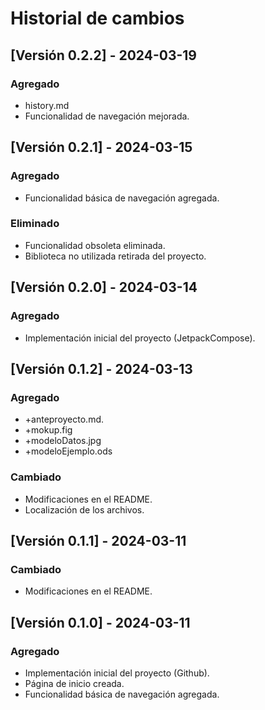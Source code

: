 # Historial de cambios

## [Versión 0.2.2] - 2024-03-19

### Agregado
- history.md
- Funcionalidad de navegación mejorada.


## [Versión 0.2.1] - 2024-03-15

### Agregado
- Funcionalidad básica de navegación agregada.

### Eliminado
- Funcionalidad obsoleta eliminada.
- Biblioteca no utilizada retirada del proyecto.


## [Versión 0.2.0] - 2024-03-14

### Agregado
- Implementación inicial del proyecto (JetpackCompose).


## [Versión 0.1.2] - 2024-03-13

### Agregado
- +anteproyecto.md.
- +mokup.fig
- +modeloDatos.jpg
- +modeloEjemplo.ods

### Cambiado
- Modificaciones en el README.
- Localización de los archivos.


## [Versión 0.1.1] - 2024-03-11

### Cambiado
- Modificaciones en el README.


## [Versión 0.1.0] - 2024-03-11

### Agregado
- Implementación inicial del proyecto (Github).
- Página de inicio creada.
- Funcionalidad básica de navegación agregada.
